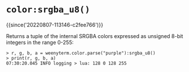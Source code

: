 # `color:srgba_u8()`

{{since('20220807-113146-c2fee766')}}

Returns a tuple of the internal SRGBA colors expressed
as unsigned 8-bit integers in the range 0-255:

```
> r, g, b, a = weenyterm.color.parse("purple"):srgba_u8()
> print(r, g, b, a)
07:30:20.045 INFO logging > lua: 128 0 128 255
```
